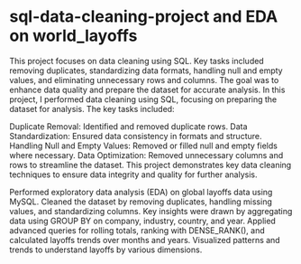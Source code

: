 # sql-data-cleaning-project and EDA on world_layoffs
This project focuses on data cleaning using SQL. Key tasks included removing duplicates, standardizing data formats, handling null and empty values, and eliminating unnecessary rows and columns. The goal was to enhance data quality and prepare the dataset for accurate analysis.
In this project, I performed data cleaning using SQL, focusing on preparing the dataset for analysis. The key tasks included:

Duplicate Removal: Identified and removed duplicate rows.
Data Standardization: Ensured data consistency in formats and structure.
Handling Null and Empty Values: Removed or filled null and empty fields where necessary.
Data Optimization: Removed unnecessary columns and rows to streamline the dataset.
This project demonstrates key data cleaning techniques to ensure data integrity and quality for further analysis.

Performed exploratory data analysis (EDA) on global layoffs data using MySQL. Cleaned the dataset by removing duplicates, handling missing values, and standardizing columns. Key insights were drawn by aggregating data using GROUP BY on company, industry, country, and year. Applied advanced queries for rolling totals, ranking with DENSE_RANK(), and calculated layoffs trends over months and years. Visualized patterns and trends to understand layoffs by various dimensions.
